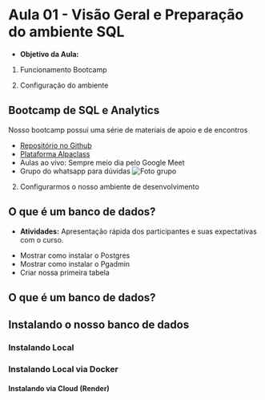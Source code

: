 # Aula 01 - Visão Geral e Preparação do ambiente SQL

* **Objetivo da Aula:** 

1) Funcionamento Bootcamp

2) Configuração do ambiente

## Bootcamp de SQL e Analytics

Nosso bootcamp possui uma série de materiais de apoio e de encontros

- [Repositório no Github](https://github.com/lvgalvao/data-engineering-roadmap) 
- [Plataforma Alpaclass](https://jornadadedados.alpaclass.com/s/conteudos)
- Aulas ao vivo: Sempre meio dia pelo Google Meet
- Grupo do whatsapp para dúvidas
![Foto grupo](.\pics\grupo_alunos.png)




2) Configurarmos o nosso ambiente de desenvolvimento

## O que é  um banco de dados?



* **Atividades:** Apresentação rápida dos participantes e suas expectativas com o curso.

- Mostrar como instalar o Postgres
- Mostrar como instalar o Pgadmin
- Criar nossa primeira tabela

## O que é  um banco de dados?

## Instalando o nosso banco de dados

### Instalando Local

### Instalando Local via Docker

#### Instalando via Cloud (Render)
